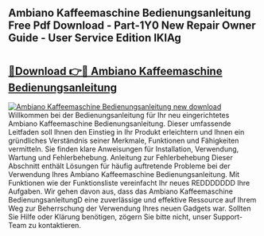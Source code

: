 ## Ambiano Kaffeemaschine Bedienungsanleitung Free Pdf Download - Part-1Y0 New Repair Owner Guide - User Service Edition IKlAg

# <h2><a href="http://df5jg8b.blite.top/?on=Ambiano+Kaffeemaschine+Bedienungsanleitung">🔗Download 👉🔴 Ambiano Kaffeemaschine Bedienungsanleitung</a></h2>

[![Ambiano Kaffeemaschine Bedienungsanleitung new download](https://i.imgur.com/lujVjoI.png)](http://df5jg8b.blite.top/?on=Ambiano+Kaffeemaschine+Bedienungsanleitung)
Willkommen bei der Bedienungsanleitung für Ihr neu eingerichtetes Ambiano Kaffeemaschine Bedienungsanleitung. Dieser umfassende Leitfaden soll Ihnen den Einstieg in Ihr Produkt erleichtern und Ihnen ein gründliches Verständnis seiner Merkmale, Funktionen und Fähigkeiten vermitteln. Sie finden klare Anweisungen für Installation, Verwendung, Wartung und Fehlerbehebung. Anleitung zur Fehlerbehebung Dieser Abschnitt enthält Lösungen für häufig auftretende Probleme bei der Verwendung Ihres Ambiano Kaffeemaschine Bedienungsanleitung. Mit Funktionen wie der Funktionsliste vereinfacht Ihr neues REDDDDDDD Ihre Aufgaben. Wir gehen davon aus, dass das Ambiano Kaffeemaschine BedienungsanleitungD eine zuverlässige und effektive Ressource auf Ihrem Weg zur Beherrschung der Verwendung Ihres neuen Gadgets war. Sollten Sie Hilfe oder Klärung benötigen, zögern Sie bitte nicht, unser Support-Team zu kontaktieren.
